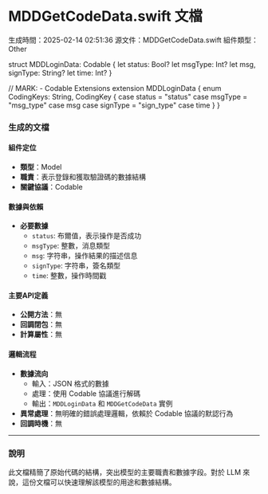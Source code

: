 # MDDGetCodeData.swift 文檔
生成時間：2025-02-14 02:51:36
源文件：MDDGetCodeData.swift
組件類型：Other

struct MDDLoginData: Codable {
    let status: Bool?
    let msgType: Int?
    let msg, signType: String?
    let time: Int?
}

// MARK: - Codable Extensions
extension MDDLoginData {
    enum CodingKeys: String, CodingKey {
        case status = "status"
        case msgType = "msg_type"
        case msg
        case signType = "sign_type"
        case time
    }
}

### 生成的文檔

#### 組件定位
- **類型**：Model
- **職責**：表示登錄和獲取驗證碼的數據結構
- **關鍵協議**：Codable

#### 數據與依賴
- **必要數據**
  - `status`: 布爾值，表示操作是否成功
  - `msgType`: 整數，消息類型
  - `msg`: 字符串，操作結果的描述信息
  - `signType`: 字符串，簽名類型
  - `time`: 整數，操作時間戳

#### 主要API定義
- **公開方法**：無
- **回調閉包**：無
- **計算屬性**：無

#### 邏輯流程
- **數據流向**
  - 輸入：JSON 格式的數據
  - 處理：使用 Codable 協議進行解碼
  - 輸出：`MDDLoginData` 和 `MDDGetCodeData` 實例
- **異常處理**：無明確的錯誤處理邏輯，依賴於 Codable 協議的默認行為
- **回調時機**：無

---

### 說明
此文檔精簡了原始代碼的結構，突出模型的主要職責和數據字段。對於 LLM 來說，這份文檔可以快速理解該模型的用途和數據結構。